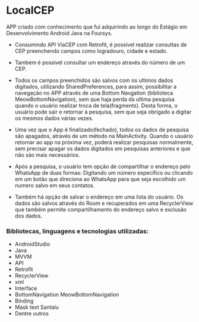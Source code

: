 # LocalCEP
APP criado com conhecimento que fui adquirindo ao longo do Estágio em Desenvolvimento Android Java na Foursys.

- Consumindo API ViaCEP com Retrofit, é possível realizar consultas de CEP preenchendo campos como logradouro, cidade e estado.

- Também é possível consultar um endereço através do número de um CEP.

- Todos os campos preenchidos são salvos com os ultimos dados digitados, utilizando SharedPreferences, para assim, possibilitar a navegação no APP através de uma Bottom Navgation (biblioteca MeowBottomNavigation), sem que haja perda da ultima pesquisa quando o usuário realizar troca de tela(fragments). Desta forma, o usuário pode sair e retornar à pesquisa, sem que seja obrigado a digitar os mesmos dados várias vezes.

- Uma vez que o App é finalizado(fechado), todos os dados de pesquisa são apagados, através de um método na MainActivity. Quando o usuário retornar ao app na próxima vez, poderá realizar pesquisas normalmente, sem precisar apagar os dados digitados em pesquisas anteriores e que não são mais necessários.

- Após a pesquisa, o usuário tem opção de compartilhar o endereço pelo WhatsApp de duas formas: Digitando um número específico ou clicando em um botão que direciona ao WhatsApp para que seja escolhido um numero salvo em seus contatos.

- Também há opção de salvar o endereço em uma lista do usuário. Os dados são salvos através do Room e recuperados em uma RecyclerView que também permite compartilhamento do endereço salvo e exclusão dos dados.

### Bibliotecas, linguagens e tecnologias utilizadas:
- AndroidStudio 
- Java 
- MVVM
- API
- Retrofit
- RecyclerView 
- xml
- Interface
- BottomNavigation MeowBottomNavigation
- Binding
- Mask text Santalu
- Dentre outros
